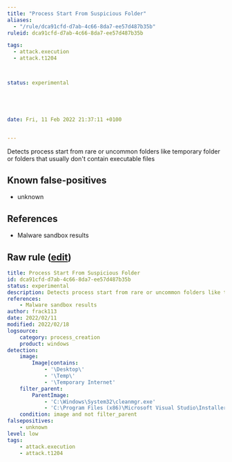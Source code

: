 ```yaml
---
title: "Process Start From Suspicious Folder"
aliases:
  - "/rule/dca91cfd-d7ab-4c66-8da7-ee57d487b35b"
ruleid: dca91cfd-d7ab-4c66-8da7-ee57d487b35b

tags:
  - attack.execution
  - attack.t1204



status: experimental





date: Fri, 11 Feb 2022 21:37:11 +0100


---
```


Detects process start from rare or uncommon folders like temporary folder or folders that usually don't contain executable files

<!--more-->


## Known false-positives

* unknown



## References

* Malware sandbox results


## Raw rule ([edit](https://github.com/SigmaHQ/sigma/edit/master/rules/windows/process_creation/proc_creation_win_susp_run_folder.yml))
```yaml
title: Process Start From Suspicious Folder
id: dca91cfd-d7ab-4c66-8da7-ee57d487b35b
status: experimental
description: Detects process start from rare or uncommon folders like temporary folder or folders that usually don't contain executable files
references:
    - Malware sandbox results
author: frack113
date: 2022/02/11
modified: 2022/02/18
logsource:
    category: process_creation
    product: windows
detection:
    image:
        Image|contains:
            - '\Desktop\'
            - '\Temp\'
            - '\Temporary Internet'
    filter_parent:
        ParentImage: 
            - 'C:\Windows\System32\cleanmgr.exe'
            - 'C:\Program Files (x86)\Microsoft Visual Studio\Installer\resources\app\ServiceHub\Services\Microsoft.VisualStudio.Setup.Service\BackgroundDownload.exe'
    condition: image and not filter_parent
falsepositives:
    - unknown
level: low
tags:
    - attack.execution
    - attack.t1204

```
